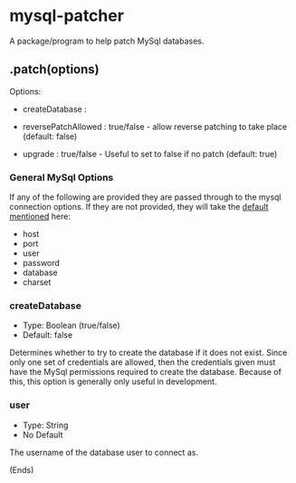 # mysql-patcher #

A package/program to help patch MySql databases.




## .patch(options) ##

Options:

* createDatabase :
* reversePatchAllowed : true/false - allow reverse patching to take place (default: false)

* upgrade : true/false - Useful to set to false if no patch (default: true)

### General MySql Options ###

If any of the following are provided they are passed through to the mysql connection options. If they are not provided, they will
take the [default mentioned](https://www.npmjs.org/package/mysql) here:

* host
* port
* user
* password
* database
* charset

### createDatabase ###

* Type: Boolean (true/false)
* Default: false

Determines whether to try to create the database if it does not exist. Since only one set of credentials are allowed,
then the credentials given must have the MySql permissions required to create the database. Because of this, this
option is generally only useful in development.

### user ###

* Type: String
* No Default

The username of the database user to connect as.

(Ends)
